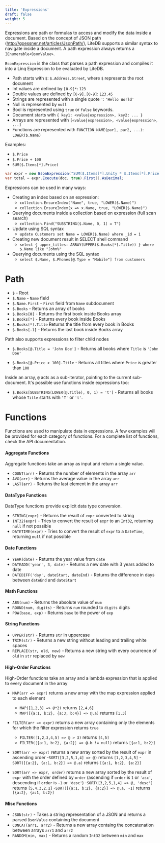 ```yaml
---
title: 'Expressions'
draft: false
weight: 5
---
```


Expressions are path or formulas to access and modify the data inside a document. Based on the concept of JSON path (http://goessner.net/articles/JsonPath/), LiteDB supports a similar syntax to navigate inside a document. A path expression always returns a `IEnumerable<BsonValue>`.

`BsonExpression` is the class that parses a path expression and compiles it into a Linq Expression to be evaluated by LiteDB.

- Path starts with `$`: `$.Address.Street`, where `$` represents the root document
- Int values are defined by `[0-9]*`: `123`
- Double values are defined by `[0-9].[0-9]`: `123.45`
- Strings are represented with a single quote `'`: `'Hello World'`
- Null is represented by `null`
- Bool is represented using `true` or `false` keywords.
- Document starts with `{ key1: <value|expression>, key2: ... }`
- Arrays are represented with `[<value|expression>, <value|expression>, ...]`
- Functions are represented with `FUNCTION_NAME(par1, par2, ...)`: `LOWER($.Name)`

Examples:

- `$.Price`
- `$.Price + 100`
- `SUM($.Items[*].Price)`

```C#
var expr = new BsonExpression("SUM($.Items[*].Unity * $.Items[*].Price)");
var total = expr.Execute(doc, true).First().AsDecimal;
```

Expressions can be used in many ways:

- Creating an index based on an expression:
    - `collection.EnsureIndex("Name", true, "LOWER($.Name)")`
    - `collection.EnsureIndex(x => x.Name, true, "LOWER($.Name)")`
- Querying documents inside a collection based on expression (full scan search)
    - `collection.Find("SUBSTRING($.Name, 0, 1) = T")`
- Update using SQL syntax
    - `update Customers set Name = LOWER($.Name) where _id = 1`
- Creating new document result in SELECT shell command
    - `select { upper_titles: ARRAY(UPPER($.Books[*].Title)) } where $.Name like "John%"`	
- Querying documents using the SQL syntax
	- `select $.Name, $.Phones[@.Type = "Mobile"] from customers`

# Path 

- `$` - Root
- `$.Name` - `Name` field
- `$.Name.First` - `First` field from `Name` subdocument  
- `$.Books` - Returns an array of books 
- `$.Books[0]` - Returns the first book inside Books array
- `$.Books[*]` - Returns every book inside Books
- `$.Books[*].Title` Returns the title from every book in Books
- `$.Books[-1]` - Returns the last book inside Books array

Path also supports expressions to filter child nodes

- `$.Books[@.Title = 'John Doe']` - Returns all books where `Title` is `'John Doe'`

- `$.Books[@.Price > 100].Title` - Returns all titles where `Price` is greater than `100`

Inside an array, `@` acts as a sub-iterator, pointing to the current sub-document. It's possible use functions inside expressions too:

- `$.Books[SUBSTRING(LOWER(@.Title), 0, 1) = 't']` - Returns all books whose `Title` starts with `'T'` or `'t'`.

# Functions

Functions are used to manipulate data in expressions. A few examples will be provided for each category of functions. For a complete list of functions, check the API documentation.

#### Aggregate Functions

Aggregate functions take an array as input and return a single value.

- `COUNT(arr)` - Returns the number of elements in the array `arr`
- `AVG(arr)` - Returns the average value in the array `arr`
- `LAST(arr)` - Returns the last element in the array `arr`

#### DataType Functions

DataType functions provide explicit data type conversion.

- `STRING(expr)` - Returns the result of `expr` converted to string
- `INT32(expr)` - Tries to convert the result of `expr` to an `Int32`, returning `null` if not possible
- `DATETIME(expr)` - Tries to convert the result of `expr` to a `DateTime`, returning `null` if not possible

#### Date Functions

- `YEAR(date)` - Returns the year value from `date`
- `DATEADD('year', 3, date)` - Returns a new date with 3 years added to date
- `DATEDIFF('day', dateStart, dateEnd)` - Returns the difference in days between `dateEnd` and `dateStart`

#### Math Functions

- `ABS(num)` - Returns the absolute value of `num`
- `ROUND(num, digits)` - Returns `num` rounded to `digits` digits
- `POW(base, exp)` - Returns `base` to the power of `exp`

#### String Functions

- `UPPER(str)` - Returns `str` in uppercase
- `TRIM(str)` - Returns a new string without leading and trailing white spaces
- `REPLACE(str, old, new)` - Returns a new string with every ocurrence of `old` in `str` replaced by `new`

#### High-Order Functions

High-Order functions take an array and a lambda expression that is applied to every document in the array

- `MAP(arr => expr)` returns a new array with the map expression applied to each element
	- `MAP([1,2,3] => @*2)` returns `[2,4,6]`
	- `MAP([{a:1, b:2}, {a:3, b:4}] => @.a)` returns `[1,3]`
	
- `FILTER(arr => expr)` returns a new array containing only the elements for which the filter expression returns `true`
	- `FILTER([1,2,3,4,5] => @ > 3)` returns `[4,5]`
	- `FILTER([{a:1, b:2}, {a:2}] => @.b != null)` returns `[{a:1, b:2}]`
	
- `SORT(arr => expr)` returns a new array sorted by the result of `expr` in ascending order
	-`SORT([3,2,5,1,4] => @)` returns `[1,2,3,4,5]`
	-`SORT([{a:2}, {a:1, b:2}] => @.a)` returns `[{a:1, b:2}, {a:2}]`
	
- `SORT(arr => expr, order)` returns a new array sorted by the result of `expr` with the order defined by `order` (ascending if `order` is `1` or `'asc'`, descending if `order` is `-1` or `'desc'`)
	-`SORT([3,2,5,1,4] => @, 'desc')` returns `[5,4,3,2,1]`
	-`SORT([{a:1, b:2}, {a:2}] => @.a, -1)` returns `[{a:2}, {a:1, b:2}]` 

#### Misc Functions

- `JSON(str)` - Takes a string representation of a JSON and returns a parsed `BsonValue` containing the document
- `CONCAT(arr1, arr2)` - Returns a new array containg the concatenation between arrays `arr1` and `arr2`
- `RANDOM(min, max)` - Returns a random `Int32` between `min` and `max`
